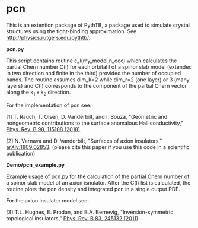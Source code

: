 # pcn
This is an extention package of PythTB, a package used to simulate crystal structures using the tight-binding approximation.  See http://physics.rutgers.edu/pythtb/.

**pcn.py**

This script contains routine c_l(my_model,n_occ) which calculates the partial Chern number C(l) for each orbital l of a spinor slab model (extended in two direction and finite in the third) provided the number of occupied bands.
The routine assumes dim_k=2 while dim_r=2 (one layer) or 3 (many layers) and C(l) corresponds to the component of the 
partial Chern vector along the k<sub>1</sub> x k<sub>2</sub> direction.

For the implementation of pcn see:

[1] T. Rauch, T. Olsen, D. Vanderbilt, and I. Souza, "Geometric and nongeometric contributions to the surface anomalous Hall conductivity," [Phys. Rev. B 98, 115108 (2018)](https://doi.org/10.1103/PhysRevB.98.115108).

[2] N. Varnava and D. Vanderbilt, "Surfaces of axion insulators," [arXiv:1809.02853](https://arxiv.org/abs/1809.02853).
(please cite this paper if you use this code in a scientific publication)

**Demo/pcn_example.py**

Example usage of pcn.py for the calculation of the partial Chern number of a spinor slab model of an axion isnulator. After the C(l) list is calculated, the routine plots the pcn density and integrated pcn in a single output PDF.

For the axion insulator model see:

[3] T.L. Hughes, E. Prodan, and B.A. Bernevig, "Inversion-symmetric topological insulators," [Phys. Rev. B 83, 245132 (2011)](https://doi.org/10.1103/PhysRevB.83.245132).


